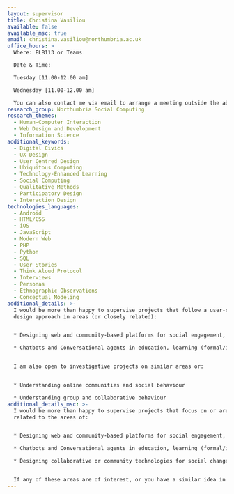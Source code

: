 ```yaml
---
layout: supervisor
title: Christina Vasiliou
available: false
available_msc: true
email: christina.vasiliou@northumbria.ac.uk
office_hours: >
  Where: ELB113 or Teams

  Date & Time: 

  Tuesday [11.00-12.00 am]

  Wednesday [11.00-12.00 am]

  You can also contact me via email to arrange a meeting outside the above hours.
research_group: Northumbria Social Computing
research_themes:
  - Human-Computer Interaction
  - Web Design and Development
  - Information Science
additional_keywords:
  - Digital Civics
  - UX Design
  - User Centred Design
  - Ubiquitous Computing
  - Technology-Enhanced Learning
  - Social Computing
  - Qualitative Methods
  - Participatory Design
  - Interaction Design
technologies_languages:
  - Android
  - HTML/CSS
  - iOS
  - JavaScript
  - Modern Web
  - PHP
  - Python
  - SQL
  - User Stories
  - Think Aloud Protocol
  - Interviews
  - Personas
  - Ethnographic Observations
  - Conceptual Modeling
additional_details: >-
  I would be more than happy to supervise projects that follow a user-centred
  design approach in areas (or closely related):


  * Designing web and community-based platforms for social engagement, learning (formal/informal).

  * Chatbots and Conversational agents in education, learning (formal/informal)


  I am also open to investigative projects on similar areas or:


  * Understanding online communities and social behaviour

  * Understanding group and collaborative behaviour
additional_details_msc: >-
  I would be more than happy to supervise projects that focus on or are closely
  related to the areas of:


  * Designing web and community-based platforms for social engagement, learning (formal/informal).

  * Chatbots and Conversational agents in education, learning (formal/informal)

  * Designing collaborative or community technologies for social change/local impact


  If any of these areas are of interest, or you have a similar idea in mind, or you want to work together to specify a project idea, please contact me.
---
```


